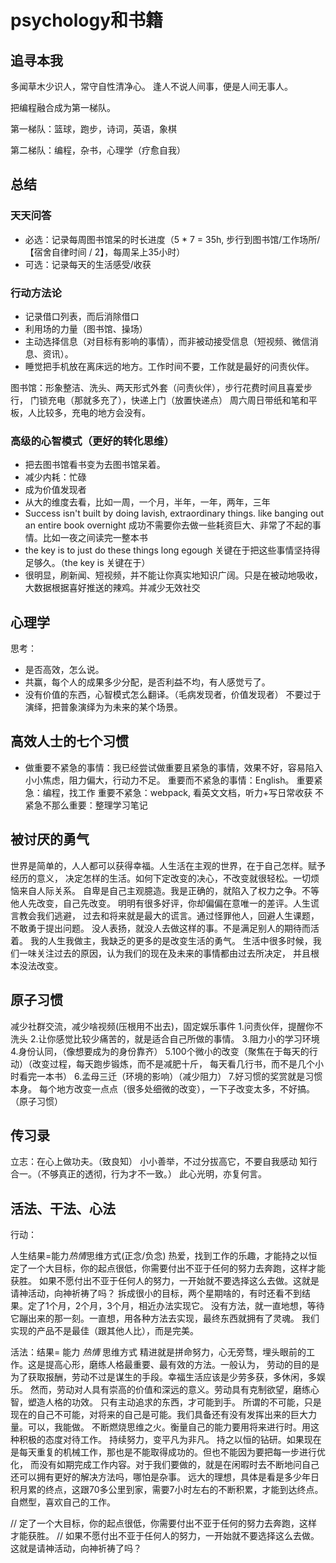 # psychology和书籍

## 追寻本我

多闻草木少识人，常守自性清净心。
逢人不说人间事，便是人间无事人。

把编程融合成为第一梯队。

第一梯队：篮球，跑步，诗词，英语，象棋

第二梯队：编程，杂书，心理学（疗愈自我）

## 总结

### 天天问答

* 必选：记录每周图书馆呆的时长进度（5 * 7 = 35h, 步行到图书馆/工作场所/【宿舍自律时间 / 2】，每周呆上35小时）
* 可选：记录每天的生活感受/收获

### 行动方法论

* 记录借口列表，而后消除借口
* 利用场的力量（图书馆、操场）
* 主动选择信息（对目标有影响的事情），而非被动接受信息（短视频、微信消息、资讯）。
* 睡觉把手机放在离床远的地方。工作时间不要，工作就是最好的问责伙伴。

图书馆：形象整洁、洗头、两天形式外套（问责伙伴），步行花费时间且喜爱步行，
门锁充电（那就多充了），快递上门（放置快递点）
周六周日带纸和笔和平板，人比较多，充电的地方会没有。

### 高级的心智模式（更好的转化思维）

* 把去图书馆看书变为去图书馆呆着。
* 减少内耗：忙碌
* 成为价值发现者
* 从大的维度去看，比如一周，一个月，半年，一年，两年，三年
* Success isn't built by doing lavish, extraordinary things. like banging out an entire book overnight
成功不需要你去做一些耗资巨大、非常了不起的事情。比如一夜之间读完一整本书
* the key is to just do these things long egough
关键在于把这些事情坚持得足够久。（the key is 关键在于）
* 很明显，刷新闻、短视频，并不能让你真实地知识广阔。只是在被动地吸收，大数据根据喜好推送的辣鸡。并减少无效社交

## 心理学

思考：

* 是否高效，怎么说。
* 共赢，每个人的成果多少分配，是否利益不均，有人感觉亏了。
* 没有价值的东西，心智模式怎么翻译。（毛病发现者，价值发现者） 不要过于演绎，把普象演绎为为未来的某个场景。

## 高效人士的七个习惯

* 做重要不紧急的事情：我已经尝试做重要且紧急的事情，效果不好，容易陷入小小焦虑，阻力偏大，行动力不足。
重要而不紧急的事情：English。
重要紧急：编程，找工作
重要不紧急：webpack, 看英文文档，听力+写日常收获
不紧急不那么重要：整理学习笔记

## 被讨厌的勇气

世界是简单的，人人都可以获得幸福。人生活在主观的世界，在于自己怎样。赋予经历的意义，
决定怎样的生活。如何下定改变的决心，不改变就很轻松。一切烦恼来自人际关系。
自卑是自己主观臆造。我是正确的，就陷入了权力之争。不等他人先改变，自己先改变。
明明有很多好评，你却偏偏在意唯一的差评。人生谎言教会我们逃避，
过去和将来就是最大的谎言。通过怪罪他人，回避人生课题，不敢勇于提出问题。
没人表扬，就没人去做这样的事。不是满足别人的期待而活着。
我的人生我做主，我缺乏的更多的是改变生活的勇气。
生活中很多时候，我们一味关注过去的原因，认为我们的现在及未来的事情都由过去所决定，
并且根本没法改变。

## 原子习惯

减少社群交流，减少啥视频(压根用不出去)，固定娱乐事件
1.问责伙伴，提醒你不洗头
2.让你感觉比较少痛苦的，就是适合自己所做的事情。
3.阻力小的学习环境
4.身份认同，（像想要成为的身份靠齐）
5.100个微小的改变（聚焦在于每天的行动）（改变过程，每天跑步锻炼，而不是减肥十斤，
  每天看几行书，而不是几个小时看完一本书）
6.孟母三迁（环境的影响）（减少阻力）
7.好习惯的奖赏就是习惯本身。
每个地方改变一点点（很多处细微的改变），一下子改变太多，不好搞。（原子习惯）

## 传习录

立志：在心上做功夫。（致良知）
小小善举，不过分拔高它，不要自我感动
知行合一。（不够真正的透彻，行为才不一致。）
此心光明，亦复何言。

## 活法、干法、心法

行动：

人生结果=能力*热情*思维方式(正念/负念)
热爱，找到工作的乐趣，才能持之以恒
定了一个大目标，你的起点很低，你需要付出不亚于任何的努力去奔跑，这样才能获胜。
如果不愿付出不亚于任何人的努力，一开始就不要选择这么去做。这就是请神活动，向神祈祷了吗？
拆成很小的目标，两个星期啥的，有时还看不到结果。定了1个月，2个月，3个月，相近办法实现它。
没有方法，就一直地想，等待它蹦出来的那一刻。一直想，用各种方法去实现，最终东西就拥有了灵魂。
我们实现的产品不是最佳（跟其他人比），而是完美。

活法：结果= 能力 *热情* 思维方式
精进就是拼命努力，心无旁骛，埋头眼前的工作。这是提高心形，磨练人格最重要、最有效的方法。一般认为，
劳动的目的是为了获取报酬，劳动不过是谋生的手段。幸福生活应该是少劳多获，多休闲，多娱乐。
然而，劳动对人具有崇高的价值和深远的意义。劳动具有克制欲望，磨练心智，塑造人格的功效。
只有主动追求的东西，才可能到手。
所谓的不可能，只是现在的自己不可能，对将来的自己是可能。我们具备还有没有发挥出来的巨大力量。可以，我能做。
不断燃烧思维之火。衡量自己的能力要用将来进行时。用这种积极的态度对待工作。
持续努力，变平凡为非凡。
持之以恒的钻研。如果现在是每天重复的机械工作，那也是不能取得成功的。但也不能因为要把每一步进行优化，
而没有如期完成工作内容。对于我们要做的，就是在闲暇时去不断地问自己还可以拥有更好的解决方法吗，哪怕是杂事。
远大的理想，具体是看是多少年日积月累的终点，这跟70多公里到家，需要7小时左右的不断积累，才能到达终点。
自燃型，喜欢自己的工作。

// 定了一个大目标，你的起点很低，你需要付出不亚于任何的努力去奔跑，这样才能获胜。
// 如果不愿付出不亚于任何人的努力，一开始就不要选择这么去做。这就是请神活动，向神祈祷了吗？